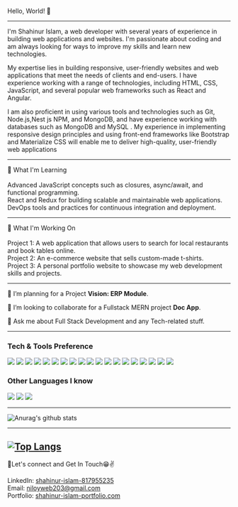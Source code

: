 Hello, World! 👋

---

I'm Shahinur Islam, a web developer with several years of experience in building web applications and websites. I'm passionate about coding and am always looking for ways to improve my skills and learn new technologies.

My expertise lies in building responsive, user-friendly websites and web applications that meet the needs of clients and end-users. I have experience working with a range of technologies, including HTML, CSS, JavaScript, and several popular web frameworks such as React and Angular.

I am also proficient in using various tools and technologies such as Git, Node.js,Nest js NPM, and MongoDB, and have experience working with databases such as MongoDB and MySQL . My experience in implementing responsive design principles and using front-end frameworks like Bootstrap and Materialize CSS will enable me to deliver high-quality, user-friendly web applications

---

🌱 What I'm Learning<br><br>
Advanced JavaScript concepts such as closures, async/await, and functional programming.<br>
React and Redux for building scalable and maintainable web applications.<br>
DevOps tools and practices for continuous integration and deployment.<br>

---

🔭 What I'm Working On<br><br>
Project 1: A web application that allows users to search for local restaurants and book tables online.<br>
Project 2: An e-commerce website that sells custom-made t-shirts.<br>
Project 3: A personal portfolio website to showcase my web development skills and projects.<br>

---


🔭 I’m planning for a Project **Vision: ERP Module**.
 
👯 I’m looking to collaborate for a Fullstack MERN project **Doc App**.
 
💬 Ask me about Full Stack Development and any Tech-related stuff.


---


### Tech & Tools Preference

<img src = "https://img.shields.io/badge/-HTML5-E34F26?style=flat&logo=html5&logoColor=white"> <img src = "https://img.shields.io/badge/-CSS3-1572B6?style=flat&logo=css3&logoColor=white">
<img src="https://img.shields.io/badge/-Bootstrap-563D7C?style=flat&logo=bootstrap&logoColor=white">
<img src="https://img.shields.io/badge/-JavaScript-eed718?style=flat&logo=javascript&logoColor=ffffff">
<img src="https://img.shields.io/badge/-Sass-cc6699?style=flat&logo=sass&logoColor=ffffff">
<img src="https://img.shields.io/badge/-React-000000?style=flat&logo=react&logoColor=00c8ff">
<img src="https://img.shields.io/badge/-MongoDB-4DB33D?style=flat&logo=mongodb&logoColor=FFFFFF">
<img src="https://img.shields.io/badge/-GraphQL-e535ab?style=flat&logo=graphql&logoColor=FFFFFF">
<img src="https://img.shields.io/badge/-MySQL-F29111?style=flat&logo=mysql&logoColor=FFFFFF">
<img src="https://img.shields.io/badge/-Express.js-787878?style=flat">
<img src="https://img.shields.io/badge/-Node.js-3C873A?style=flat&logo=Node.js&logoColor=white">
<img src="https://img.shields.io/badge/-Firebase-FFA611?style=flat&logo=firebase&logoColor=FFFFFF">
<img src="http://img.shields.io/badge/-Google%20Cloud%20Platform-4285F4?style=flat&logo=google%20cloud&logoColor=white">
<img src="https://img.shields.io/badge/-Progressive Web Apps-5A0FC8?style=flat">
<img src="http://img.shields.io/badge/-Git-F1502F?style=flat&logo=git&logoColor=FFFFFF">
<img src="http://img.shields.io/badge/-Github-000000?style=flat&logo=github&logoColor=FFFFFF">
<img src="http://img.shields.io/badge/-VS%20Code-007ACC?style=flat&logo=visual%20studio%20code&logoColor=white">
<img src="http://img.shields.io/badge/-Heroku-430098?style=flat&logo=heroku&logoColor=white">
<img src="http://img.shields.io/badge/-Vercel-black?style=flat&logo=vercel&logoColor=white">

### Other Languages I know

<img src="http://img.shields.io/badge/-Java-F89820?style=flat&logo=java&logoColor=white"> <img src="https://img.shields.io/badge/-C%20&%20C++-659ad2?style=flat&logo=c%2B%2B&logoColor=ffffff"> <img src="https://img.shields.io/badge/-Python-black?style=flat&logo=python&logoColor=white"> 

---

![Anurag's github stats](https://github-readme-stats.vercel.app/api?username=niloy-787898)

---

[![Top Langs](https://github-readme-stats.vercel.app/api/top-langs/?username=niloy-787898)](https://github.com/anuraghazra/github-readme-stats)
---


💬Let's connect and Get In Touch😁✌<br>

LinkedIn: [shahinur-islam-817955235](https://www.linkedin.com/in/shahinur-islam-817955235/)<br>
Email: niloyweb203@gmail.com<br>
Portfolio: [shahinur-islam-portfolio.com](https://shahinur-islam-portfolio.vercel.app/)<br>


